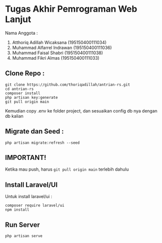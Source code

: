 # Tugas Akhir Pemrograman Web Lanjut
Nama Anggota :
1. Atthoriq Adillah Wicaksana (195150400111034)
2. Muhammad Alfarrel Indrawan (195150400111036)
3. Muhammad Faisal Shabri (195150400111038)
4. Muhammad Fikri Almas (195150400111033)

## Clone Repo :
```
git clone https://github.com/thoriqadillah/antrian-rs.git
cd antrian-rs
composer install
php artisan key:generate
git pull origin main
```
Kemudian copy .env ke folder project, dan sesuaikan config db nya dengan db kalian

## Migrate dan Seed :
```
php artisan migrate:refresh --seed
```

## IMPORTANT!
Ketika mau push, harus `git pull origin main` terlebih dahulu

## Install Laravel/UI
Untuk install laravel/ui :
```
composer require laravel/ui
npm install
```

## Run Server
```
php artisan serve
```
